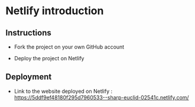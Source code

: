 # Netlify introduction

## Instructions

* Fork the project on your own GitHub account

* Deploy the project on Netlify

## Deployment

* Link to the website deployed on Netlify : https://5ddf9ef48180f295d7960533--sharp-euclid-02541c.netlify.com/
